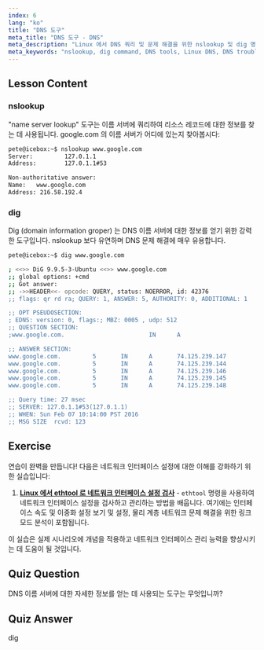 ```yaml
---
index: 6
lang: "ko"
title: "DNS 도구"
meta_title: "DNS 도구 - DNS"
meta_description: "Linux 에서 DNS 쿼리 및 문제 해결을 위한 nslookup 및 dig 명령을 배웁니다. 이 초보자 친화적인 가이드를 통해 필수 DNS 도구를 사용하는 방법을 이해합니다."
meta_keywords: "nslookup, dig command, DNS tools, Linux DNS, DNS troubleshooting, Linux tutorial, beginner Linux"
---
```


## Lesson Content

### nslookup

"name server lookup" 도구는 이름 서버에 쿼리하여 리소스 레코드에 대한 정보를 찾는 데 사용됩니다. google.com 의 이름 서버가 어디에 있는지 찾아봅시다:

```bash
pete@icebox:~$ nslookup www.google.com
Server:         127.0.1.1
Address:        127.0.1.1#53

Non-authoritative answer:
Name:   www.google.com
Address: 216.58.192.4
```

### dig

Dig (domain information groper) 는 DNS 이름 서버에 대한 정보를 얻기 위한 강력한 도구입니다. nslookup 보다 유연하며 DNS 문제 해결에 매우 유용합니다.

```bash
pete@icebox:~$ dig www.google.com

; <<>> DiG 9.9.5-3-Ubuntu <<>> www.google.com
;; global options: +cmd
;; Got answer:
;; ->>HEADER<<- opcode: QUERY, status: NOERROR, id: 42376
;; flags: qr rd ra; QUERY: 1, ANSWER: 5, AUTHORITY: 0, ADDITIONAL: 1

;; OPT PSEUDOSECTION:
; EDNS: version: 0, flags:; MBZ: 0005 , udp: 512
;; QUESTION SECTION:
;www.google.com.                        IN      A

;; ANSWER SECTION:
www.google.com.         5       IN      A       74.125.239.147
www.google.com.         5       IN      A       74.125.239.144
www.google.com.         5       IN      A       74.125.239.146
www.google.com.         5       IN      A       74.125.239.145
www.google.com.         5       IN      A       74.125.239.148

;; Query time: 27 msec
;; SERVER: 127.0.1.1#53(127.0.1.1)
;; WHEN: Sun Feb 07 10:14:00 PST 2016
;; MSG SIZE  rcvd: 123
```

## Exercise

연습이 완벽을 만듭니다! 다음은 네트워크 인터페이스 설정에 대한 이해를 강화하기 위한 실습입니다:

1. **[Linux 에서 ethtool 로 네트워크 인터페이스 설정 검사](https://labex.io/ko/labs/linux-examine-network-interface-settings-with-ethtool-in-linux-592759)** - `ethtool` 명령을 사용하여 네트워크 인터페이스 설정을 검사하고 관리하는 방법을 배웁니다. 여기에는 인터페이스 속도 및 이중화 설정 보기 및 설정, 물리 계층 네트워크 문제 해결을 위한 링크 모드 분석이 포함됩니다.

이 실습은 실제 시나리오에 개념을 적용하고 네트워크 인터페이스 관리 능력을 향상시키는 데 도움이 될 것입니다.

## Quiz Question

DNS 이름 서버에 대한 자세한 정보를 얻는 데 사용되는 도구는 무엇입니까?

## Quiz Answer

dig
